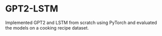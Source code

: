 # GPT2-LSTM
Implemented GPT2 and LSTM from scratch using PyTorch and evaluated the models on a cooking recipe dataset.
